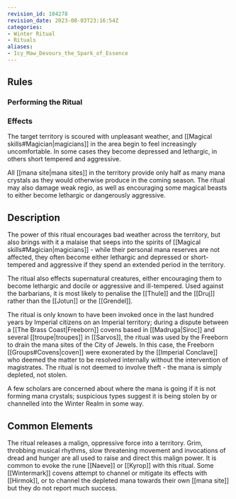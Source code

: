 ```yaml
---
revision_id: 104278
revision_date: 2023-08-03T23:16:54Z
categories:
- Winter Ritual
- Rituals
aliases:
- Icy_Maw_Devours_the_Spark_of_Essence
---
```


## Rules
 

### Performing the Ritual
 

 



### Effects
The target territory is scoured with unpleasant weather, and [[Magical skills#Magician|magicians]] in the area begin to feel increasingly uncomfortable. In some cases they become depressed and lethargic, in others short tempered and aggressive. 

All [[mana site|mana sites]] in the territory provide only half as many mana crystals as they would otherwise produce in the coming season. The ritual may also damage weak regio, as well as encouraging some magical beasts to either become lethargic or dangerously aggressive.



## Description

The power of this ritual encourages bad weather across the territory, but also brings with it a malaise that seeps into the spirits of [[Magical skills#Magician|magicians]] - while their personal mana reserves are not affected, they often become either lethargic and depressed or short-tempered and aggressive if they spend an extended period in the territory.

The ritual also effects supernatural creatures, either encouraging them to become lethargic and docile or aggressive and ill-tempered. Used against the barbarians, it is most likely to penalise the [[Thule]] and the [[Druj]] rather than the [[Jotun]] or the [[Grendel]]. 

The ritual is only known to have been invoked once in the last hundred years by Imperial citizens on an Imperial territory; during a dispute between a [[The Brass Coast|Freeborn]] covens based in [[Madruga|Siroc]] and several [[troupe|troupes]] in [[Sarvos]], the ritual was used by the Freeborn to drain the mana sites of the City of Jewels. In this case, the Freeborn [[Groups#Covens|coven]] were exonerated by the [[Imperial Conclave]] who deemed the matter to be resolved internally without the intervention of magistrates. The ritual is not deemed to involve theft - the mana is simply depleted, not stolen.

A few scholars are concerned about where the mana is going if it is not forming mana crystals; suspicious types suggest it is being stolen by or channelled into the Winter Realm in some way.

## Common Elements
The ritual releases a malign, oppressive force into a territory. Grim, throbbing musical rhythms, slow threatening movement and invocations of dread and hunger are all used to raise and direct this malign power. It is common to evoke the rune [[Naeve]] or [[Kyrop]] with this ritual. Some [[Wintermark]] covens attempt to channel or mitigate its effects with [[Hirmok]], or to channel the depleted mana towards their own [[mana site]] but they do not report much success.


